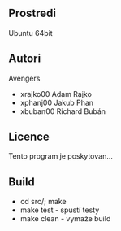 Prostredi
---------

Ubuntu 64bit

Autori
------

Avengers
- xrajko00 Adam Rajko 
- xphanj00 Jakub Phan 
- xbuban00 Richard Bubán

Licence
-------

Tento program je poskytovan...

Build
-------

- cd src/; make
- make test - spustí testy
- make clean - vymaže build